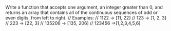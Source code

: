 Write a function that accepts one argument, an integer greater than 0, and returns an array that contains all of the continuous sequences of odd or even digits, from left to right.
// Examples:
// 1122 -> [11, 22]
// 123 -> [1, 2, 3]
// 223 -> [22, 3] 
// 135206 -> [135, 206] 
// 123456 ->[1,2,3,4,5,6]